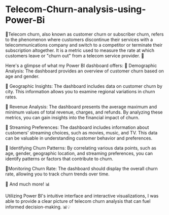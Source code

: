 # Telecom-Churn-analysis-using-Power-Bi

🔹Telecom churn, also known as customer churn or subscriber churn, refers to the phenomenon where customers discontinue their services with a telecommunications 
company and switch to a competitor or terminate their subscription altogether. It is a metric used to measure the rate at which customers leave or "churn out" from 
a telecom service provider. 💼

Here's a glimpse of what my Power BI dashboard offers:
📌 Demographic Analysis: The dashboard provides an overview of customer churn based on age and gender.

📌 Geographic Insights: The dashboard includes data on customer churn by city. This information allows you to examine regional variations in churn rates.

📌 Revenue Analysis: The dashboard presents the average maximum and minimum values of total revenue, charges, and refunds. By analyzing these metrics, 
you can gain insights into the financial impact of churn.

📌 Streaming Preferences: The dashboard includes information about customers' streaming choices, such as movies, music, and TV. 
This data can be valuable in understanding customer behavior and preferences.

📌 Identifying Churn Patterns: By correlating various data points, such as age, gender, geographic location, and streaming preferences, 
you can identify patterns or factors that contribute to churn.

📌Monitoring Churn Rate: The dashboard should display the overall churn rate, allowing you to track churn trends over time.

📌 And much more! 📊

Utilizing Power BI's intuitive interface and interactive visualizations, I was able to provide a clear picture of telecom churn analysis that can fuel 
informed decision-making. 📊💡
